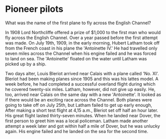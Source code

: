 # Pioneer pilots

What was the name of the first plane to fly across the English Channel?

In 1908 Lord Northcliffe offered a prize of $1,000 to the first man who would fly across the English Channel. Over a year passed before the first attempt was made. On July 19th, 1909, in the early morning, Hubert Latham took off from the French coast in his plane the 'Antoinette IV.' He had travelled only seven miles across the Channel when his engine failed and he was forced to land on sea. The 'Antoinette' floated on the water until Latham was picked up by a ship.

Two days alter, Louis Bleriot arrived near Calais with a plane called 'No. XI'. Bleriot had been making planes since 1905 and this was his lattes model. A week before, he had completed a successful overland flight during which he covered twenty-six miles. Latham, however, did not give up easily. He, too, arrived near Calais on the same day with a new 'Antoinette'. It looked as if there would be an exciting race across the Channel. Both planes were going to take off on July 25th, but Latham failed to get up early enough, After making a short test flight at 4,15 a.m., Bleriot set off half an hour later. His great flight lasted thirty-seven minutes. When he landed near Dover, the first person to greet him was a local policeman. Latham made another attempt a week later and got within half a mile of Dover, but he was unlucky again. His engine failed and he landed on the sea for the second time.
